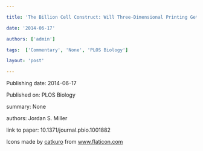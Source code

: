 ---
title: 'The Billion Cell Construct: Will Three-Dimensional Printing Get Us There?'
date: '2014-06-17'
authors: ['admin']
tags:  ['Commentary', 'None', 'PLOS Biology']
layout: 'post'
---
Publishing date: 2014-06-17

Published on: PLOS Biology

summary: None

authors: Jordan S. Miller

link to paper: 10.1371/journal.pbio.1001882

Icons made by <a href="https://www.flaticon.com/free-icon/bookshelves_3576884" title="catkuro">catkuro</a> from <a href="https://www.flaticon.com/" title="Flaticon"> www.flaticon.com</a>
